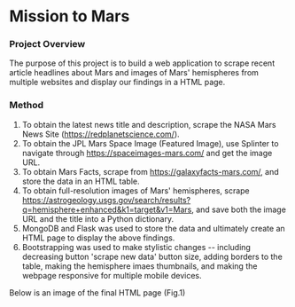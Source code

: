 # Mission to Mars

### Project Overview

The purpose of this project is to build a web application to scrape recent article headlines about Mars and images of Mars' hemispheres from multiple websites and display our findings in a HTML page. 

### Method
1. To obtain the latest news title and description, scrape the NASA Mars News Site (https://redplanetscience.com/).
2. To obtain the JPL Mars Space Image (Featured Image), use Splinter to navigate through https://spaceimages-mars.com/ and get the image URL.
3. To obtain Mars Facts, scrape from https://galaxyfacts-mars.com/, and store the data in an HTML table.
4. To obtain full-resolution images of Mars' hemispheres, scrape https://astrogeology.usgs.gov/search/results?q=hemisphere+enhanced&k1=target&v1=Mars, and save both the image URL and the title into a Python dictionary.
5. MongoDB and Flask was used to store the data and ultimately create an HTML page to display the above findings. 
6. Bootstrapping was used to make stylistic changes -- including decreasing button 'scrape new data' button size, adding borders to the table, making the hemisphere imaes thumbnails, and making the webpage responsive for multiple mobile devices. 

Below is an image of the final HTML page (Fig.1)
